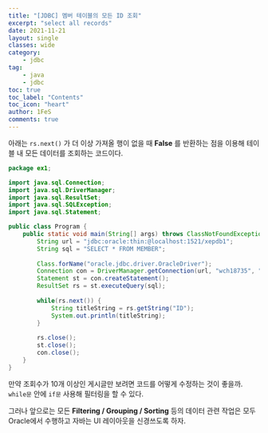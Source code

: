 ```yaml
---
title: "[JDBC] 멤버 테이블의 모든 ID 조회"
excerpt: "select all records"
date: 2021-11-21
layout: single
classes: wide
category:
    - jdbc
tag:
    - java
    - jdbc
toc: true
toc_label: "Contents"
toc_icon: "heart"
author: 1FeS
comments: true
---
```


아래는 `rs.next()` 가 더 이상 가져올 행이 없을 때 **False** 를 반환하는 점을 이용해 테이블 내 모든 데이터를 조회하는 코드이다.

```java
package ex1;

import java.sql.Connection;
import java.sql.DriverManager;
import java.sql.ResultSet;
import java.sql.SQLException;
import java.sql.Statement;

public class Program {
	public static void main(String[] args) throws ClassNotFoundException, SQLException {
		String url = "jdbc:oracle:thin:@localhost:1521/xepdb1";
		String sql = "SELECT * FROM MEMBER";
		
		Class.forName("oracle.jdbc.driver.OracleDriver");
		Connection con = DriverManager.getConnection(url, "wch18735", "password");
		Statement st = con.createStatement();
		ResultSet rs = st.executeQuery(sql);
		
		while(rs.next()) {
			String titleString = rs.getString("ID");
			System.out.println(titleString);
		}
		
		rs.close();
		st.close();
		con.close();
	}
}
```

만약 조회수가 10개 이상인 게시글만 보려면 코드를 어떻게 수정하는 것이 좋을까. `while문` 안에 `if문` 사용해 필터링을 할 수 있다.

그러나 앞으로는 모든 **Filtering / Grouping / Sorting** 등의 데이터 관련 작업은 모두 Oracle에서 수행하고 자바는 UI 레이아웃을 신경쓰도록 하자. 

